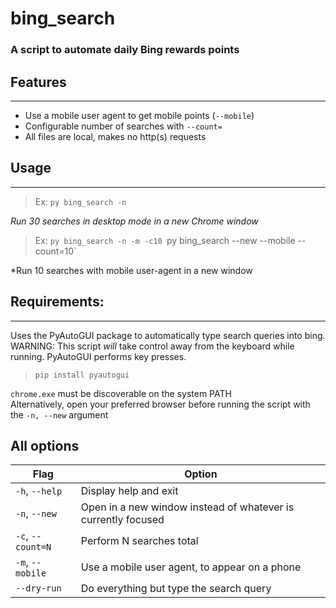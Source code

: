 # bing_search

### A script to automate daily Bing rewards points

## **Features**
***
* Use a mobile user agent to get mobile points (`--mobile`)
* Configurable number of searches with `--count=`
* All files are local, makes no http(s) requests

## **Usage**
***
> Ex: `py bing_search -n`   

*Run 30 searches in desktop mode in a new Chrome window*
> Ex: `py bing_search -n -m -c10
> `py bing_search --new --mobile --count=10`  

*Run 10 searches with mobile user-agent in a new window

## **Requirements:**
***
Uses the PyAutoGUI package to automatically type search queries into bing. 
WARNING: This script *will* take control away from the keyboard while running. PyAutoGUI performs key presses.

> `pip install pyautogui`  

`chrome.exe` must be discoverable on the system PATH  
Alternatively, open your preferred browser before running the script with the `-n, --new` argument

## **All options**
| Flag              | Option                                                        |
|-------------------|---------------------------------------------------------------|
| `-h`, `--help`    | Display help and exit
| `-n`, `--new`     | Open in a new window instead of whatever is currently focused |
| `-c`, `--count=N` | Perform N searches total                                      |
| `-m`, `--mobile`  | Use a mobile user agent, to appear on a phone                 |
| `--dry-run`       | Do everything but type the search query                       |